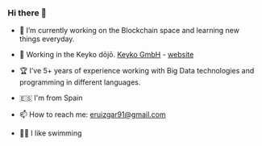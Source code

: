 ### Hi there 👋

- 🔭 I’m currently working on the Blockchain space and learning new things everyday. 

- :japanese_castle: Working in the Keyko dōjō. [Keyko GmbH](https://github.com/keyko-io) - [website](https://keyko.io)

- :trophy: I’ve 5+ years of experience working with Big Data technologies and programming in different languages.

- :es: I'm from Spain

- 📫 How to reach me: eruizgar91@gmail.com

- :swimming_man: I like swimming
